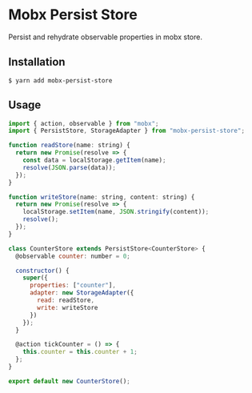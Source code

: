 # Mobx Persist Store

Persist and rehydrate observable properties in mobx store.

## Installation

`$ yarn add mobx-persist-store`

## Usage

```javascript
import { action, observable } from "mobx";
import { PersistStore, StorageAdapter } from "mobx-persist-store";

function readStore(name: string) {
  return new Promise(resolve => {
    const data = localStorage.getItem(name);
    resolve(JSON.parse(data));
  });
}

function writeStore(name: string, content: string) {
  return new Promise(resolve => {
    localStorage.setItem(name, JSON.stringify(content));
    resolve();
  });
}

class CounterStore extends PersistStore<CounterStore> {
  @observable counter: number = 0;

  constructor() {
    super({
      properties: ["counter"],
      adapter: new StorageAdapter({
        read: readStore,
        write: writeStore
      })
    });
  }

  @action tickCounter = () => {
    this.counter = this.counter + 1;
  };
}

export default new CounterStore();
```
